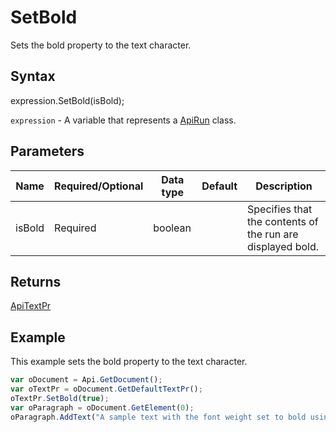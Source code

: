# SetBold

Sets the bold property to the text character.

## Syntax

expression.SetBold(isBold);

`expression` - A variable that represents a [ApiRun](../ApiRun.md) class.

## Parameters

| **Name** | **Required/Optional** | **Data type** | **Default** | **Description** |
| ------------- | ------------- | ------------- | ------------- | ------------- |
| isBold | Required | boolean |  | Specifies that the contents of the run are displayed bold. |

## Returns

[ApiTextPr](../../ApiTextPr/ApiTextPr.md)

## Example

This example sets the bold property to the text character.

```javascript
var oDocument = Api.GetDocument();
var oTextPr = oDocument.GetDefaultTextPr();
oTextPr.SetBold(true);
var oParagraph = oDocument.GetElement(0);
oParagraph.AddText("A sample text with the font weight set to bold using the text properties.");
```
